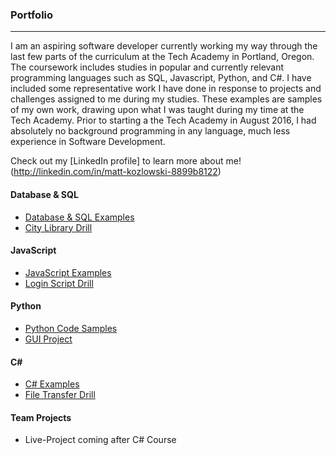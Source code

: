 ### Portfolio
***

I am an aspiring software developer currently working my way through the last few parts of
the curriculum at the Tech Academy in Portland, Oregon.   The coursework includes studies in popular
and currently relevant programming languages such as SQL, Javascript, Python, and C#.  I have included
some representative work I have done in response to projects and challenges assigned
to me during my studies.  These examples are samples of my own work, drawing upon
what I was taught during my time at the Tech Academy.  Prior to starting a the Tech
Academy in August 2016, I had absolutely no background programming in any language,
much less experience in Software Development.

Check out my [LinkedIn profile] to learn more about me! (http://linkedin.com/in/matt-kozlowski-8899b8122)



#### Database & SQL
* [Database & SQL Examples](./SQL/SQL-Code-Snippets)
* [City Library Drill](./SQL/SQL-Library-Project)

#### JavaScript
* [JavaScript Examples](./JavaScript)
* [Login Script Drill](/../../)

#### Python
* [Python Code Samples](./Python)
* [GUI Project](/Matt-KozlowskiB/ProjectsI/tree/master/Python/File%20Mover%20GUI%20Program)

#### C#  
* [C# Examples](./C-Sharp)
* [File Transfer Drill](./C-Sharp/File-Transfer-Drill)

#### Team Projects
* Live-Project coming after C# Course
